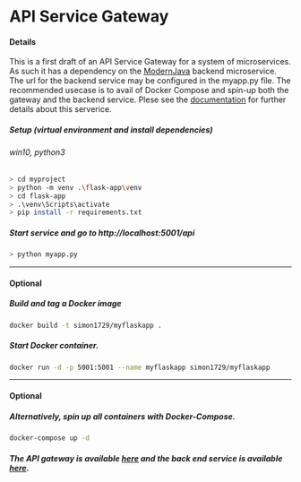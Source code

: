 # API Service Gateway

#### Details
This is a first draft of an API Service Gateway for a system of microservices. As such it has a dependency on the [ModernJava](https://github.com/CodePeeler/modernjava.git) backend microservice. The url for the backend service may be configured in the myapp.py file. The recommended usecase is to avail of Docker Compose and spin-up both the gateway and the backend service. Plese see the [documentation](./docs) for further details about this serverice.

##### Setup (virtual environment and install dependencies) 
###### win10, python3
```bash
> cd myproject
> python -m venv .\flask-app\venv
> cd flask-app
> .\venv\Scripts\activate
> pip install -r requirements.txt
```

##### Start service and go to http://localhost:5001/api
```bash
> python myapp.py
```

___


#### Optional 
##### Build and tag a Docker image
```bash
docker build -t simon1729/myflaskapp .
```

##### Start Docker container.
```bash
docker run -d -p 5001:5001 --name myflaskapp simon1729/myflaskapp
```

___


#### Optional
##### Alternatively, spin up all containers with Docker-Compose.
```bash
docker-compose up -d
```

##### The API gateway is available [here](http://localhost:5001/api) and the back end service is available [here](http://localhost:8888/swagger-ui.html#/).

